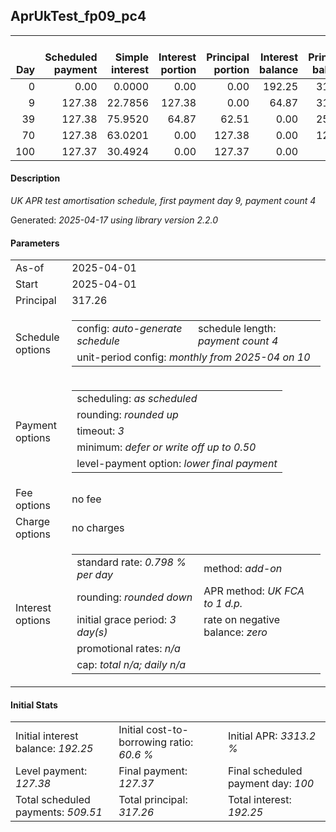 <h2>AprUkTest_fp09_pc4</h2>
<table>
    <thead style="vertical-align: bottom;">
        <th style="text-align: right;">Day</th>
        <th style="text-align: right;">Scheduled payment</th>
        <th style="text-align: right;">Simple interest</th>
        <th style="text-align: right;">Interest portion</th>
        <th style="text-align: right;">Principal portion</th>
        <th style="text-align: right;">Interest balance</th>
        <th style="text-align: right;">Principal balance</th>
        <th style="text-align: right;">Total simple interest</th>
        <th style="text-align: right;">Total interest</th>
        <th style="text-align: right;">Total principal</th>
    </thead>
    <tr style="text-align: right;">
        <td class="ci00">0</td>
        <td class="ci01" style="white-space: nowrap;">0.00</td>
        <td class="ci02">0.0000</td>
        <td class="ci03">0.00</td>
        <td class="ci04">0.00</td>
        <td class="ci05">192.25</td>
        <td class="ci06">317.26</td>
        <td class="ci07">0.0000</td>
        <td class="ci08">0.00</td>
        <td class="ci09">0.00</td>
    </tr>
    <tr style="text-align: right;">
        <td class="ci00">9</td>
        <td class="ci01" style="white-space: nowrap;">127.38</td>
        <td class="ci02">22.7856</td>
        <td class="ci03">127.38</td>
        <td class="ci04">0.00</td>
        <td class="ci05">64.87</td>
        <td class="ci06">317.26</td>
        <td class="ci07">22.7856</td>
        <td class="ci08">127.38</td>
        <td class="ci09">0.00</td>
    </tr>
    <tr style="text-align: right;">
        <td class="ci00">39</td>
        <td class="ci01" style="white-space: nowrap;">127.38</td>
        <td class="ci02">75.9520</td>
        <td class="ci03">64.87</td>
        <td class="ci04">62.51</td>
        <td class="ci05">0.00</td>
        <td class="ci06">254.75</td>
        <td class="ci07">98.7377</td>
        <td class="ci08">192.25</td>
        <td class="ci09">62.51</td>
    </tr>
    <tr style="text-align: right;">
        <td class="ci00">70</td>
        <td class="ci01" style="white-space: nowrap;">127.38</td>
        <td class="ci02">63.0201</td>
        <td class="ci03">0.00</td>
        <td class="ci04">127.38</td>
        <td class="ci05">0.00</td>
        <td class="ci06">127.37</td>
        <td class="ci07">161.7577</td>
        <td class="ci08">192.25</td>
        <td class="ci09">189.89</td>
    </tr>
    <tr style="text-align: right;">
        <td class="ci00">100</td>
        <td class="ci01" style="white-space: nowrap;">127.37</td>
        <td class="ci02">30.4924</td>
        <td class="ci03">0.00</td>
        <td class="ci04">127.37</td>
        <td class="ci05">0.00</td>
        <td class="ci06">0.00</td>
        <td class="ci07">192.2501</td>
        <td class="ci08">192.25</td>
        <td class="ci09">317.26</td>
    </tr>
</table>
<h4>Description</h4>
<p><i>UK APR test amortisation schedule, first payment day 9, payment count 4</i></p>
<p>Generated: <i>2025-04-17 using library version 2.2.0</i></p>
<h4>Parameters</h4>
<table>
    <tr>
        <td>As-of</td>
        <td>2025-04-01</td>
    </tr>
    <tr>
        <td>Start</td>
        <td>2025-04-01</td>
    </tr>
    <tr>
        <td>Principal</td>
        <td>317.26</td>
    </tr>
    <tr>
        <td>Schedule options</td>
        <td>
            <table>
                <tr>
                    <td>config: <i>auto-generate schedule</i></td>
                    <td>schedule length: <i><i>payment count</i> 4</i></td>
                </tr>
                <tr>
                    <td colspan="2" style="white-space: nowrap;">unit-period config: <i>monthly from 2025-04 on 10</i></td>
                </tr>
            </table>
        </td>
    </tr>
    <tr>
        <td>Payment options</td>
        <td>
            <table>
                <tr>
                    <td>scheduling: <i>as scheduled</i></td>
                </tr>
                <tr>
                    <td>rounding: <i>rounded up</i></td>
                </tr>
                <tr>
                    <td>timeout: <i>3</i></td>
                </tr>
                <tr>
                    <td>minimum: <i>defer&nbsp;or&nbsp;write&nbsp;off&nbsp;up&nbsp;to&nbsp;0.50</i></td>
                </tr>
                <tr>
                    <td>level-payment option: <i>lower&nbsp;final&nbsp;payment</i></td>
                </tr>
            </table>
        </td>
    </tr>
    <tr>
        <td>Fee options</td>
        <td>no fee
        </td>
    </tr>
    <tr>
        <td>Charge options</td>
        <td>no charges
        </td>
    </tr>
    <tr>
        <td>Interest options</td>
        <td>
            <table>
                <tr>
                    <td>standard rate: <i>0.798 % per day</i></td>
                    <td>method: <i>add-on</i></td>
                </tr>
                <tr>
                    <td>rounding: <i>rounded down</i></td>
                    <td>APR method: <i>UK FCA to 1 d.p.</i></td>
                </tr>
                <tr>
                    <td>initial grace period: <i>3 day(s)</i></td>
                    <td>rate on negative balance: <i>zero</i></td>
                </tr>
                <tr>
                    <td colspan="2">promotional rates: <i><i>n/a</i></i></td>
                </tr>
                <tr>
                    <td colspan="2">cap: <i>total <i>n/a</i>; daily <i>n/a</i></td>
                </tr>
            </table>
        </td>
    </tr>
</table>
<h4>Initial Stats</h4>
<table>
    <tr>
        <td>Initial interest balance: <i>192.25</i></td>
        <td>Initial cost-to-borrowing ratio: <i>60.6 %</i></td>
        <td>Initial APR: <i>3313.2 %</i></td>
    </tr>
    <tr>
        <td>Level payment: <i>127.38</i></td>
        <td>Final payment: <i>127.37</i></td>
        <td>Final scheduled payment day: <i>100</i></td>
    </tr>
    <tr>
        <td>Total scheduled payments: <i>509.51</i></td>
        <td>Total principal: <i>317.26</i></td>
        <td>Total interest: <i>192.25</i></td>
    </tr>
</table>
